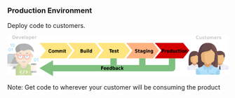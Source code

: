 ### Production Environment

Deploy code to customers.

![Pipeline - Production](img/pipeline-production.svg) <!-- .element: style="border:0;background-color:inherit;box-shadow:none;height:3em" -->

Note:
Get code to wherever your customer will be consuming the product
